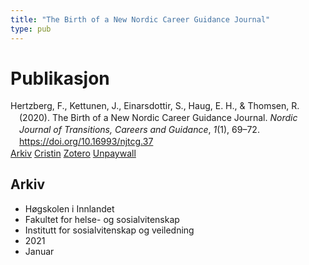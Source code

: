 ```yaml
---
title: "The Birth of a New Nordic Career Guidance Journal"
type: pub
---
```

<h1>Publikasjon</h1>
<article id="csl-bib-container-WCL5YTT2" class="csl-bib-container">
  <div class="csl-bib-body" style="line-height: 1.35; padding-left: 1em; text-indent:-1em;">
  <div class="csl-entry">Hertzberg, F., Kettunen, J., Einarsdottir, S., Haug, E. H., &amp; Thomsen, R. (2020). The Birth of a New Nordic Career Guidance Journal. <i>Nordic Journal of Transitions, Careers and Guidance</i>, <i>1</i>(1), 69&#x2013;72. <a href="https://doi.org/10.16993/njtcg.37">https://doi.org/10.16993/njtcg.37</a></div>
</div>
  <div class="csl-bib-buttons">
    <a href="#taxonomy-article-WCL5YTT2" class="csl-bib-button">Arkiv</a>
    <a href="https://app.cristin.no/results/show.jsf?id=1870621" alt="Cristin URL" class="csl-bib-button">Cristin</a>
    <a href="http://zotero.org/groups/5022929/items/WCL5YTT2" alt="Zotero URL" class="csl-bib-button">Zotero</a>
    <a href="http://njtcg.org/articles/10.16993/njtcg.37/galley/33/download/" class="csl-bib-button">Unpaywall</a>
  </div>
  <div id="csl-bib-meta-container-WCL5YTT2"></div>
</article>
<div id="csl-bib-meta-WCL5YTT2" class="csl-bib-meta">
  <article id="taxonomy-article-WCL5YTT2" class="taxonomy-article">
    <h1>Arkiv</h1>
    <ul>
      <li>Høgskolen i Innlandet</li>
      <li>Fakultet for helse- og sosialvitenskap</li>
      <li>Institutt for sosialvitenskap og veiledning</li>
      <li>2021</li>
      <li>Januar</li>
    </ul>
  </article>
</div>
